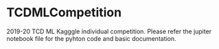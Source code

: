 # TCDMLCompetition
2019-20 TCD ML Kagggle individual competition.
Please refer the jupiter notebook file for the pyhton code and basic documentation.

